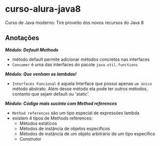 # curso-alura-java8
Curso de Java moderno: Tire proveito dos novos recursos do Java 8

## Anotações
***Módulo: Default Methods***
- método default permite adicionar métodos concretos nas interfaces
- `Consumer` é uma das interfaces do pacote `java.util.functions`

***Módulo: Que venham os lambdas!***
- `Interfaces Funcional` é aquela Interface que possui apenas `um único` método abstrato. Além desse método ela pode ter outros métodos, contanto que sejam default ou 'static'.

***Módulo: Código mais sucinto com Method references***
-  `Method references` são um tipo especial de expressões lambda
- existem 4 tipos de Methods references:
  - Métodos estáticos
  - Métodos de instância de objetos específicos
  - Métodos de instância de um objeto arbitrário de um tipo específico
  - Construtor

